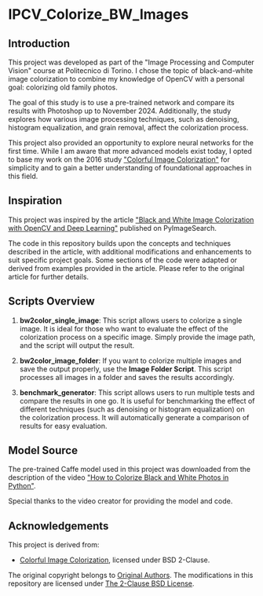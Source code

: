 # IPCV_Colorize_BW_Images

## Introduction

This project was developed as part of the "Image Processing and Computer Vision" course at Politecnico di Torino. I chose the topic of black-and-white image colorization to combine my knowledge of OpenCV with a personal goal: colorizing old family photos. 

The goal of this study is to use a pre-trained network and compare its results with Photoshop up to November 2024. Additionally, the study explores how various image processing techniques, such as denoising, histogram equalization, and grain removal, affect the colorization process.

This project also provided an opportunity to explore neural networks for the first time. While I am aware that more advanced models exist today, I opted to base my work on the 2016 study ["Colorful Image Colorization"](http://richzhang.github.io/colorization/) for simplicity and to gain a better understanding of foundational approaches in this field.

## Inspiration

This project was inspired by the article ["Black and White Image Colorization with OpenCV and Deep Learning"](https://pyimagesearch.com/2019/02/25/black-and-white-image-colorization-with-opencv-and-deep-learning/) published on PyImageSearch. 

The code in this repository builds upon the concepts and techniques described in the article, with additional modifications and enhancements to suit specific project goals. Some sections of the code were adapted or derived from examples provided in the article. Please refer to the original article for further details.

## Scripts Overview

1. **bw2color_single_image**: This script allows users to colorize a single image. It is ideal for those who want to evaluate the effect of the colorization process on a specific image. Simply provide the image path, and the script will output the result.

2. **bw2color_image_folder**: If you want to colorize multiple images and save the output properly, use the **Image Folder Script**. This script processes all images in a folder and saves the results accordingly.

3. **benchmark_generator**: This script allows users to run multiple tests and compare the results in one go. It is useful for benchmarking the effect of different techniques (such as denoising or histogram equalization) on the colorization process. It will automatically generate a comparison of results for easy evaluation.

## Model Source

The pre-trained Caffe model used in this project was downloaded from the description of the video ["How to Colorize Black and White Photos in Python"](https://www.youtube.com/watch?v=gAmskBNz_Vc). 

Special thanks to the video creator for providing the model and code.

## Acknowledgements

This project is derived from:
- [Colorful Image Colorization](http://richzhang.github.io/colorization/), licensed under BSD 2-Clause.

The original copyright belongs to [Original Authors](https://github.com/richzhang/colorization/commits?author=richzhang). The modifications in this repository are licensed under [The 2-Clause BSD License](https://opensource.org/license/bsd-2-clause).

